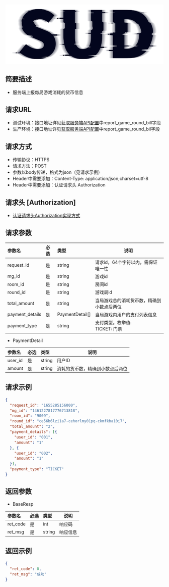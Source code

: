 #

![SUD](../../Resource/logo.png)

## 简要描述

- 服务端上报每局游戏消耗的货币信息

## 请求URL

- 测试环境：接口地址详见[获取服务端API配置](ObtainServerEndAPIConfigurations.md)中report_game_round_bill字段
- 生产环境：接口地址详见[获取服务端API配置](ObtainServerEndAPIConfigurations.md)中report_game_round_bil字段

## 请求方式
- 传输协议：HTTPS
- 请求方法：POST
- 参数以body传递，格式为json（见请求示例）
- Header中需要添加：Content-Type: application/json;charset=utf-8
- Header中需要添加：认证请求头 Authorization

## 请求头 [Authorization]
- [认证请求头Authorization实现方式](认证请求头Authorization说明.md)

## 请求参数

| 参数名             | 必选  | 类型              | 说明                          |
|:----------------|:----|:----------------|-----------------------------|
| request_id      | 是   | string          | 请求id，64个字符以内，需保证唯一性 |
| mg_id           | 是   | string          | 游戏id                        |
| room_id         | 是   | string          | 房间id                        |
| round_id        | 是   | string          | 游戏局id                       |
| total_amount    | 是   | string          | 当局游戏总的消耗货币数，精确到小数点后两位       |
| payment_details | 是   | PaymentDetail[] | 当局游戏内用户的支付列表信息              |
| payment_type    | 是   | string          | 支付类型。枚举值: <br> TICKET: 门票   |

- PaymentDetail

| 参数名     | 必选  | 类型     | 说明               |
|:--------|:----|:-------|------------------|
| user_id | 是   | string | 用户ID             |
| amount  | 是   | string | 消耗的货币数，精确到小数点后两位 |


## 请求示例

```json
{
  "request_id": "1655285156000",
  "mg_id": "1461227817776713818",
  "room_id": "9009",
  "round_id": "ce56b6lzi1a7-cehorlmy01pq-ckmfkba10i7",
  "total_amount": "2",
  "payment_details": [{
    "user_id": "001",
    "amount": "1"
  }, {
    "user_id": "002",
    "amount": "1"
  }],
  "payment_type": "TICKET"
}
```

## 返回参数

- BaseResp

| 参数名      | 必选  | 类型                  | 说明                |
|:---------|:----|:--------------------|-------------------|
| ret_code | 是   | int                 | 响应码               |
| ret_msg  | 是   | string              | 响应信息              |

## 返回示例

```json
{
  "ret_code": 0,
  "ret_msg": "成功"
}
```
